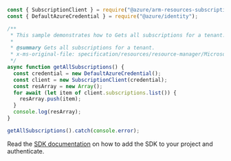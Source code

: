 ```javascript
const { SubscriptionClient } = require("@azure/arm-resources-subscriptions");
const { DefaultAzureCredential } = require("@azure/identity");

/**
 * This sample demonstrates how to Gets all subscriptions for a tenant.
 *
 * @summary Gets all subscriptions for a tenant.
 * x-ms-original-file: specification/resources/resource-manager/Microsoft.Resources/stable/2021-01-01/examples/GetSubscriptions.json
 */
async function getAllSubscriptions() {
  const credential = new DefaultAzureCredential();
  const client = new SubscriptionClient(credential);
  const resArray = new Array();
  for await (let item of client.subscriptions.list()) {
    resArray.push(item);
  }
  console.log(resArray);
}

getAllSubscriptions().catch(console.error);
```

Read the [SDK documentation](https://github.com/Azure/azure-sdk-for-js/blob/%40azure%2Farm-resources-subscriptions_2.0.1/sdk/resources-subscriptions/arm-resources-subscriptions/README.md) on how to add the SDK to your project and authenticate.
